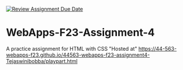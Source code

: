 [![Review Assignment Due Date](https://classroom.github.com/assets/deadline-readme-button-24ddc0f5d75046c5622901739e7c5dd533143b0c8e959d652212380cedb1ea36.svg)](https://classroom.github.com/a/4tKarLeg)
# WebApps-F23-Assignment-4
A practice assignment for HTML with CSS
"Hosted at"
https://44-563-webapps-f23.github.io/44563-webapps-f23-assignment4-Tejaswinibobba/playpart.html


